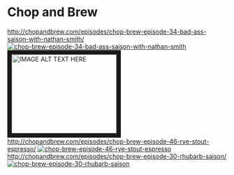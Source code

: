 <!-- TITLE: Videos --> 


# Chop and Brew
http://chopandbrew.com/episodes/chop-brew-episode-34-bad-ass-saison-with-nathan-smith/
[![chop-brew-episode-34-bad-ass-saison-with-nathan-smith](http://chopandbrew.com/episodes/chop-brew-episode-34-bad-ass-saison-with-nathan-smith//0.jpg)](http://chopandbrew.com/episodes/chop-brew-episode-34-bad-ass-saison-with-nathan-smith/)
<a href="http://chopandbrew.com/episodes/chop-brew-episode-34-bad-ass-saison-with-nathan-smith/
" target="_blank"><img src="http://chopandbrew.com/episodes/chop-brew-episode-34-bad-ass-saison-with-nathan-smith/0.jpg" 
alt="IMAGE ALT TEXT HERE" width="240" height="180" border="10" /></a>
http://chopandbrew.com/episodes/chop-brew-episode-46-rye-stout-espresso/
[![chop-brew-episode-46-rye-stout-espresso](http://img.youtube.com/vi/YOUTUBE_VIDEO_ID_HERE/0.jpg)](http://chopandbrew.com/episodes/chop-brew-episode-46-rye-stout-espresso/)
http://chopandbrew.com/episodes/chop-brew-episode-30-rhubarb-saison/
[![chop-brew-episode-30-rhubarb-saison](http://img.youtube.com/vi/YOUTUBE_VIDEO_ID_HERE/0.jpg)](http://chopandbrew.com/episodes/chop-brew-episode-30-rhubarb-saison/)
